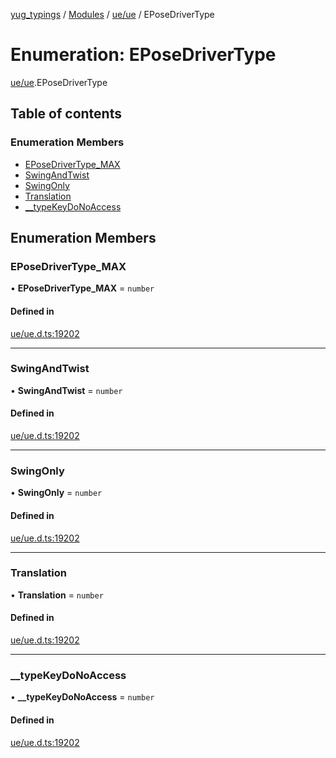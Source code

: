 [yug_typings](../README.md) / [Modules](../modules.md) / [ue/ue](../modules/ue_ue.md) / EPoseDriverType

# Enumeration: EPoseDriverType

[ue/ue](../modules/ue_ue.md).EPoseDriverType

## Table of contents

### Enumeration Members

- [EPoseDriverType\_MAX](ue_ue.EPoseDriverType.md#eposedrivertype_max)
- [SwingAndTwist](ue_ue.EPoseDriverType.md#swingandtwist)
- [SwingOnly](ue_ue.EPoseDriverType.md#swingonly)
- [Translation](ue_ue.EPoseDriverType.md#translation)
- [\_\_typeKeyDoNoAccess](ue_ue.EPoseDriverType.md#__typekeydonoaccess)

## Enumeration Members

### EPoseDriverType\_MAX

• **EPoseDriverType\_MAX** = `number`

#### Defined in

[ue/ue.d.ts:19202](https://github.com/YugMetaverse/yug_typings/blob/b7d9b19/ue/ue.d.ts#L19202)

___

### SwingAndTwist

• **SwingAndTwist** = `number`

#### Defined in

[ue/ue.d.ts:19202](https://github.com/YugMetaverse/yug_typings/blob/b7d9b19/ue/ue.d.ts#L19202)

___

### SwingOnly

• **SwingOnly** = `number`

#### Defined in

[ue/ue.d.ts:19202](https://github.com/YugMetaverse/yug_typings/blob/b7d9b19/ue/ue.d.ts#L19202)

___

### Translation

• **Translation** = `number`

#### Defined in

[ue/ue.d.ts:19202](https://github.com/YugMetaverse/yug_typings/blob/b7d9b19/ue/ue.d.ts#L19202)

___

### \_\_typeKeyDoNoAccess

• **\_\_typeKeyDoNoAccess** = `number`

#### Defined in

[ue/ue.d.ts:19202](https://github.com/YugMetaverse/yug_typings/blob/b7d9b19/ue/ue.d.ts#L19202)
